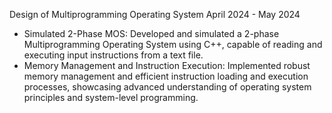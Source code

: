 Design of Multiprogramming Operating System
April 2024 - May 2024
* Simulated 2-Phase MOS: Developed and simulated a 2-phase Multiprogramming Operating System using C++, capable of reading and executing input instructions from a text file.
* Memory Management and Instruction Execution: Implemented robust memory management and efficient instruction loading and execution processes, showcasing advanced understanding of operating system principles and system-level programming.
